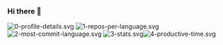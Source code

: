 ### Hi there 👋

![0-profile-details.svg](https://profile-card-green.vercel.app/github/0-profile-details.svg)
![1-repos-per-language.svg](https://profile-card-green.vercel.app/github/1-repos-per-language.svg)![2-most-commit-language.svg](https://profile-card-green.vercel.app/github/2-most-commit-language.svg)
![3-stats.svg](https://profile-card-green.vercel.app/github/3-stats.svg)![4-productive-time.svg](https://profile-card-green.vercel.app/github/4-productive-time.svg)



